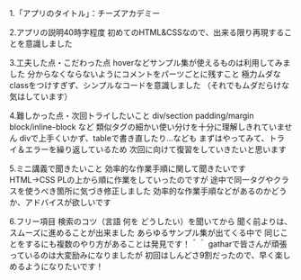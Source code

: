 1.「アプリのタイトル」：チーズアカデミー

2.アプリの説明40時字程度
初めてのHTML&CSSなので、出来る限り再現することを意識しました

3.工夫した点・こだわった点
hoverなどサンプル集が使えるものは利用してみました
分からなくならないようにコメントをパーツごとに残すこと
極力ムダなclassをつけすぎず、シンプルなコードを意識しました
（それでもムダだらけな気はしています）

4.難しかった点・次回トライしたいこと
div/section padding/margin　block/inline-block など
類似タグの細かい使い分けを十分に理解しきれていません
divで上手くいかず、tableで書き直したり…なども
まずはやってみて、トライ＆エラーを繰り返しているため
次回に向けて復習をしていきたいと思います

5.ミニ講義で聞きたいこと
効率的な作業手順に関して聞きたいです
HTML→CSS
PLの上から順に作業をしていったのですが
途中で同一タグやクラスを使うべき箇所に気づき修正しました
効率的な作業手順などがあるのかどうか、アドバイスが欲しいです

6.フリー項目
検索のコツ（言語 何を どうしたい）を聞いてから
聞く前よりは、スムーズに進めることが出来ました
あらゆるサンプル集が出てくる中で
同じことをするにも複数のやり方があることは発見です！＾＾
gatharで皆さんが頑張っているのは大変励みになりましたが
初回はしんどさ9割だったので、早く楽しめるようになりたいです！
